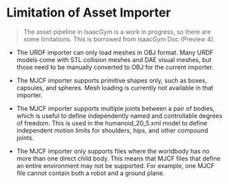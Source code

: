 # Limitation of Asset Importer

> The asset pipeline in IsaacGym is a work in progress, so there are some limitations. This is borrowed from IsaacGym Doc (Preview 4).

- The URDF importer can only load meshes in OBJ format. Many URDF models come with STL collision meshes and DAE visual meshes, but those need to be manually converted to OBJ for the current importer.

- The MJCF importer supports primitive shapes only, such as boxes, capsules, and spheres. Mesh loading is currently not available in that importer.

- The MJCF importer supports multiple joints between a pair of bodies, which is useful to define independently named and controllable degrees of freedom. This is used in the humanoid_20_5.xml model to define independent motion limits for shoulders, hips, and other compound joints.

- The MJCF importer only supports files where the worldbody has no more than one direct child body. This means that MJCF files that define an entire environment may not be supported. For example, one MJCF file cannot contain both a robot and a ground plane.